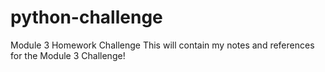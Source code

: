 # python-challenge
Module 3 Homework Challenge
This will contain my notes and references for the Module 3 Challenge!
